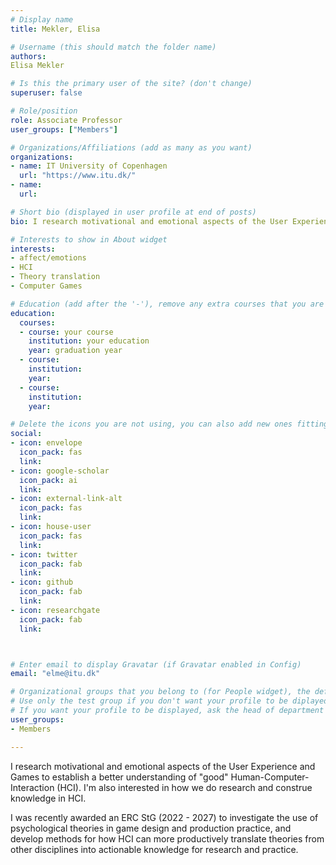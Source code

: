 ```yaml
---
# Display name
title: Mekler, Elisa

# Username (this should match the folder name)
authors: 
Elisa Mekler

# Is this the primary user of the site? (don't change)
superuser: false

# Role/position
role: Associate Professor
user_groups: ["Members"]

# Organizations/Affiliations (add as many as you want)
organizations:
- name: IT University of Copenhagen
  url: "https://www.itu.dk/"
- name: 
  url: 

# Short bio (displayed in user profile at end of posts)
bio: I research motivational and emotional aspects of the User Experience and Games to establish a better understanding of "good" Human-Computer-Interaction (HCI). I'm also interested in how we do research and construe knowledge in HCI.

# Interests to show in About widget
interests:
- affect/emotions
- HCI
- Theory translation
- Computer Games

# Education (add after the '-'), remove any extra courses that you are not using
education:
  courses:
  - course: your course
    institution: your education
    year: graduation year
  - course: 
    institution: 
    year: 
  - course: 
    institution: 
    year: 

# Delete the icons you are not using, you can also add new ones fitting your needs by browsing https://fontawesome.com/icons (more than 4/5 icons are not advised); remove the ones you are not using
social:
- icon: envelope
  icon_pack: fas
  link: 
- icon: google-scholar
  icon_pack: ai
  link: 
- icon: external-link-alt
  icon_pack: fas
  link: 
- icon: house-user
  icon_pack: fas
  link: 
- icon: twitter
  icon_pack: fab
  link: 
- icon: github
  icon_pack: fab
  link: 
- icon: researchgate
  icon_pack: fab
  link: 



# Enter email to display Gravatar (if Gravatar enabled in Config)
email: "elme@itu.dk"

# Organizational groups that you belong to (for People widget), the default group to be displayed is 'Members'
# Use only the test group if you don't want your profile to be diplayed
# If you want your profile to be displayed, ask the head of department for which user group to use
user_groups:
- Members 

---
```


I research motivational and emotional aspects of the User Experience and Games to establish a better understanding of "good" Human-Computer-Interaction (HCI). I'm also interested in how we do research and construe knowledge in HCI.

I was recently awarded an ERC StG (2022 - 2027) to investigate the use of psychological theories in game design and production practice, and develop methods for how HCI can more productively translate theories from other disciplines into actionable knowledge for research and practice. 